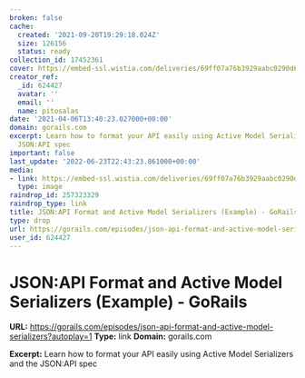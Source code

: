 ```yaml
---
broken: false
cache:
  created: '2021-09-20T19:29:18.024Z'
  size: 126156
  status: ready
collection_id: 17452361
cover: https://embed-ssl.wistia.com/deliveries/69ff07a76b3929aabc0290d60c455f5d.jpg
creator_ref:
  _id: 624427
  avatar: ''
  email: ''
  name: pitosalas
date: '2021-04-06T13:40:23.027000+00:00'
domain: gorails.com
excerpt: Learn how to format your API easily using Active Model Serializers and the
  JSON:API spec
important: false
last_update: '2022-06-23T22:43:23.861000+00:00'
media:
- link: https://embed-ssl.wistia.com/deliveries/69ff07a76b3929aabc0290d60c455f5d.jpg
  type: image
raindrop_id: 257323329
raindrop_type: link
title: JSON:API Format and Active Model Serializers (Example) - GoRails
type: drop
url: https://gorails.com/episodes/json-api-format-and-active-model-serializers?autoplay=1
user_id: 624427
---
```


# JSON:API Format and Active Model Serializers (Example) - GoRails

**URL:** https://gorails.com/episodes/json-api-format-and-active-model-serializers?autoplay=1
**Type:** link
**Domain:** gorails.com

**Excerpt:** Learn how to format your API easily using Active Model Serializers and the JSON:API spec
